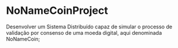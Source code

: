 # NoNameCoinProject
Desenvolver um Sistema Distribuído capaz de simular o processo de validação por consenso de uma moeda digital, aqui denominada NoNameCoin;
